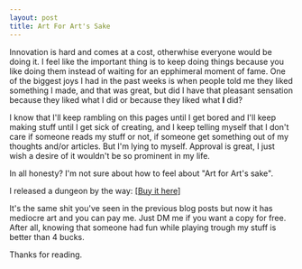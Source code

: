 ```yaml
---
layout: post
title: Art For Art's Sake
---
```

Innovation is hard and comes at a cost, otherwhise everyone would be doing it. I feel like the important thing is to keep doing things because you like doing them instead of waiting for an epphimeral moment of fame. One of the biggest joys I had in the past weeks is when people told me they liked something I made, and that was great, but did I have that pleasant sensation because they liked what I did or because they liked what **I** did?

I know that I'll keep rambling on this pages until I get bored and I'll keep making stuff until I get sick of creating, and I keep telling myself that I don't care if someone reads my stuff or not, if someone get something out of my thoughts and/or articles. But I'm lying to myself. Approval is great, I just wish a desire of it wouldn't be so prominent in my life. 

<!--more--> 

In all honesty? I'm not sure about how to feel about "Art for Art's sake". 

I released a dungeon by the way: [[Buy it here]](https://www.drivethrurpg.com/product/347216/The-Hidden-Colony-Of-Layanaka)

It's the same shit you've seen in the previous blog posts but now it has mediocre art and you can pay me. Just DM me if you want a copy for free. After all, knowing that someone had fun while playing trough my stuff is better than 4 bucks.

Thanks for reading.